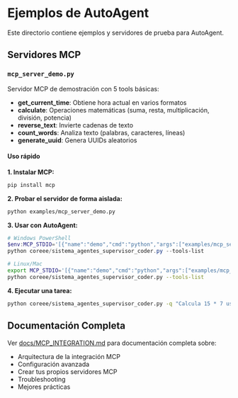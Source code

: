# Ejemplos de AutoAgent

Este directorio contiene ejemplos y servidores de prueba para AutoAgent.

## Servidores MCP

### `mcp_server_demo.py`

Servidor MCP de demostración con 5 tools básicas:

- **get_current_time**: Obtiene hora actual en varios formatos
- **calculate**: Operaciones matemáticas (suma, resta, multiplicación, división, potencia)
- **reverse_text**: Invierte cadenas de texto
- **count_words**: Analiza texto (palabras, caracteres, líneas)
- **generate_uuid**: Genera UUIDs aleatorios

#### Uso rápido

**1. Instalar MCP:**
```bash
pip install mcp
```

**2. Probar el servidor de forma aislada:**
```bash
python examples/mcp_server_demo.py
```

**3. Usar con AutoAgent:**

```powershell
# Windows PowerShell
$env:MCP_STDIO='[{"name":"demo","cmd":"python","args":["examples/mcp_server_demo.py"]}]'
python coreee/sistema_agentes_supervisor_coder.py --tools-list
```

```bash
# Linux/Mac
export MCP_STDIO='[{"name":"demo","cmd":"python","args":["examples/mcp_server_demo.py"]}]'
python coreee/sistema_agentes_supervisor_coder.py --tools-list
```

**4. Ejecutar una tarea:**
```bash
python coreee/sistema_agentes_supervisor_coder.py -q "Calcula 15 * 7 usando la tool de MCP"
```

## Documentación Completa

Ver [docs/MCP_INTEGRATION.md](../docs/MCP_INTEGRATION.md) para documentación completa sobre:
- Arquitectura de la integración MCP
- Configuración avanzada
- Crear tus propios servidores MCP
- Troubleshooting
- Mejores prácticas
